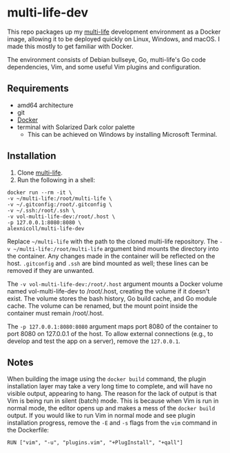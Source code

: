 # multi-life-dev
This repo packages up my [multi-life](https://github.com/alex-nicoll/multi-life) development environment as a Docker image, allowing it to be deployed quickly on Linux, Windows, and macOS. I made this mostly to get familiar with Docker.

The environment consists of Debian bullseye, Go, multi-life's Go code dependencies, Vim, and some useful Vim plugins and configuration.

## Requirements

- amd64 architecture
- git
- [Docker](https://docs.docker.com/get-docker/)
- terminal with Solarized Dark color palette
  - This can be achieved on Windows by installing Microsoft Terminal.

## Installation

1. Clone [multi-life](https://github.com/alex-nicoll/multi-life).
2. Run the following in a shell:
```
docker run --rm -it \
-v ~/multi-life:/root/multi-life \
-v ~/.gitconfig:/root/.gitconfig \
-v ~/.ssh:/root/.ssh \
-v vol-multi-life-dev:/root/.host \
-p 127.0.0.1:8080:8080 \
alexnicoll/multi-life-dev
```

Replace `~/multi-life` with the path to the cloned multi-life repository. The `-v ~/multi-life:/root/multi-life` argument bind mounts the directory into the container. Any changes made in the container will be reflected on the host. `.gitconfig` and `.ssh` are bind mounted as well; these lines can be removed if they are unwanted.

The `-v vol-multi-life-dev:/root/.host` argument mounts a Docker volume named vol-multi-life-dev to /root/.host, creating the volume if it doesn't exist. The volume stores the bash history, Go build cache, and Go module cache. The volume can be renamed, but the mount point inside the container must remain /root/.host.

The `-p 127.0.0.1:8080:8080` argument maps port 8080 of the container to port 8080 on 127.0.0.1 of the host. To allow external connections (e.g., to develop and test the app on a server), remove the `127.0.0.1`.

## Notes

When building the image using the `docker build` command, the plugin installation layer may take a very long time to complete, and will have no visible output, appearing to hang. The reason for the lack of output is that Vim is being run in silent (batch) mode. This is because when Vim is run in normal mode, the editor opens up and makes a mess of the `docker build` output. If you would like to run Vim in normal mode and see plugin installation progress, remove the `-E` and `-s` flags from the `vim` command in the Dockerfile:
```
RUN ["vim", "-u", "plugins.vim", "+PlugInstall", "+qall"]
```
